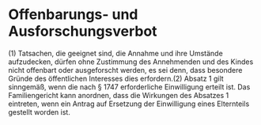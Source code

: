 # Offenbarungs- und Ausforschungsverbot

(1) Tatsachen, die geeignet sind, die Annahme und ihre Umstände aufzudecken, dürfen ohne Zustimmung des Annehmenden und des Kindes nicht offenbart oder ausgeforscht werden, es sei denn, dass besondere Gründe des öffentlichen Interesses dies erfordern.(2) Absatz 1 gilt sinngemäß, wenn die nach § 1747 erforderliche Einwilligung erteilt ist. Das Familiengericht kann anordnen, dass die Wirkungen des Absatzes 1 eintreten, wenn ein Antrag auf Ersetzung der Einwilligung eines Elternteils gestellt worden ist. 

